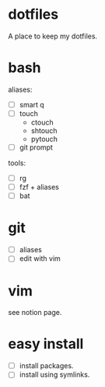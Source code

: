 # dotfiles
A place to keep my dotfiles.

# bash
aliases:
- [ ] smart q
- [ ] touch
    - ctouch
    - shtouch
    - pytouch
- [ ] git prompt

tools:
- [ ] rg
- [ ] fzf + aliases
- [ ] bat

# git
- [ ] aliases
- [ ] edit with vim

# vim
see notion page.

# easy install
- [ ] install packages.
- [ ] install using symlinks.
